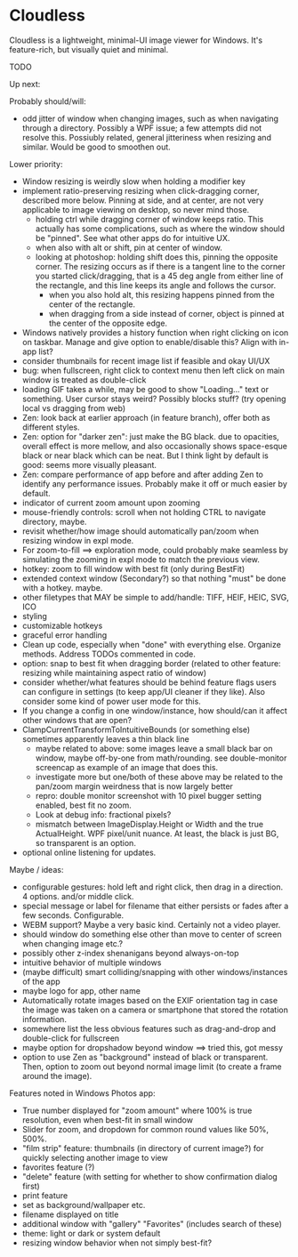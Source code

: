 # Cloudless
Cloudless is a lightweight, minimal-UI image viewer for Windows. It's feature-rich, but visually quiet and minimal.

TODO

Up next:


Probably should/will:
- odd jitter of window when changing images, such as when navigating through a directory. Possibly a WPF issue; a few attempts did not resolve this. Possiubly related, general jitteriness when resizing and similar. Would be good to smoothen out.

Lower priority:
- Window resizing is weirdly slow when holding a modifier key
- implement ratio-preserving resizing when click-dragging corner, described more below. Pinning at side, and at center, are not very applicable to image viewing on desktop, so never mind those.
	- holding ctrl while dragging corner of window keeps ratio. This actually has some complications, such as where the window should be "pinned". See what other apps do for intuitive UX.
	- when also with alt or shift, pin at center of window. 
	- looking at photoshop: holding shift does this, pinning the opposite corner. The resizing occurs as if there is a tangent line to the corner you started click/dragging, that is a 45 deg angle from either line of the rectangle, and this line keeps its angle and follows the cursor.
		- when you also hold alt, this resizing happens pinned from the center of the rectangle.
		- when dragging from a side instead of corner, object is pinned at the center of the opposite edge.
- Windows natively provides a history function when right clicking on icon on taskbar. Manage and give option to enable/disable this? Align with in-app list?
- consider thumbnails for recent image list if feasible and okay UI/UX
- bug: when fullscreen, right click to context menu then left click on main window is treated as double-click
- loading GIF takes a while, may be good to show "Loading..." text or something. User cursor stays weird? Possibly blocks stuff? (try opening local vs dragging from web)
- Zen: look back at earlier approach (in feature branch), offer both as different styles.
- Zen: option for "darker zen": just make the BG black. due to opacities, overall effect is more mellow, and also occasionally shows space-esque black or near black which can be neat. But I think light by default is good: seems more visually pleasant.
- Zen: compare performance of app before and after adding Zen to identify any performance issues. Probably make it off or much easier by default.
- indicator of current zoom amount upon zooming
- mouse-friendly controls: scroll when not holding CTRL to navigate directory, maybe.
- revisit whether/how image should automatically pan/zoom when resizing window in expl mode.
- For zoom-to-fill ==> exploration mode, could probably make seamless by simulating the zooming in expl mode to match the previous view.
- hotkey: zoom to fill window with best fit (only during BestFit)
- extended context window (Secondary?) so that nothing "must" be done with a hotkey. maybe.
- other filetypes that MAY be simple to add/handle: TIFF, HEIF, HEIC, SVG, ICO
- styling
- customizable hotkeys
- graceful error handling
- Clean up code, especially when "done" with everything else. Organize methods. Address TODOs commented in code.
- option: snap to best fit when dragging border (related to other feature: resizing while maintaining aspect ratio of window)
- consider whether/what features should be behind feature flags users can configure in settings (to keep app/UI cleaner if they like). Also consider some kind of power user mode for this.
- If you change a config in one window/instance, how should/can it affect other windows that are open?
- ClampCurrentTransformToIntuitiveBounds (or something else) sometimes apparently leaves a thin black line
	- maybe related to above: some images leave a small black bar on window, maybe off-by-one from math/rounding. see double-monitor screencap as example of an image that does this.
	- investigate more but one/both of these above may be related to the pan/zoom margin weirdness that is now largely better
	- repro: double monitor screenshot with 10 pixel bugger setting enabled, best fit no zoom.
	- Look at debug info: fractional pixels?
	- mismatch between ImageDisplay.Height or Width and the true ActualHeight. WPF pixel/unit nuance. At least, the black is just BG, so transparent is an option.
- optional online listening for updates.

Maybe / ideas:
- configurable gestures: hold left and right click, then drag in a direction. 4 options. and/or middle click.
- special message or label for filename that either persists or fades after a few seconds. Configurable.
- WEBM support? Maybe a very basic kind. Certainly not a video player.
- should window do something else other than move to center of screen when changing image etc.?
- possibly other z-index shenanigans beyond always-on-top
- intuitive behavior of multiple windows
- (maybe difficult) smart colliding/snapping with other windows/instances of the app
- maybe logo for app, other name
- Automatically rotate images based on the EXIF orientation tag in case the image was taken on a camera or smartphone that stored the rotation information.
- somewhere list the less obvious features such as drag-and-drop and double-click for fullscreen
- maybe option for dropshadow beyond window ==> tried this, got messy
- option to use Zen as "background" instead of black or transparent. Then, option to zoom out beyond normal image limit (to create a frame around the image).

Features noted in Windows Photos app:
- True number displayed for "zoom amount" where 100% is true resolution, even when best-fit in small window
- Slider for zoom, and dropdown for common round values like 50%, 500%.
- "film strip" feature: thumbnails (in directory of current image?) for quickly selecting another image to view
- favorites feature (?)
- "delete" feature (with setting for whether to show confirmation dialog first)
- print feature
- set as background/wallpaper etc.
- filename displayed on title
- additional window with "gallery" "Favorites" (includes search of these)
- theme: light or dark or system default
- resizing window behavior when not simply best-fit?